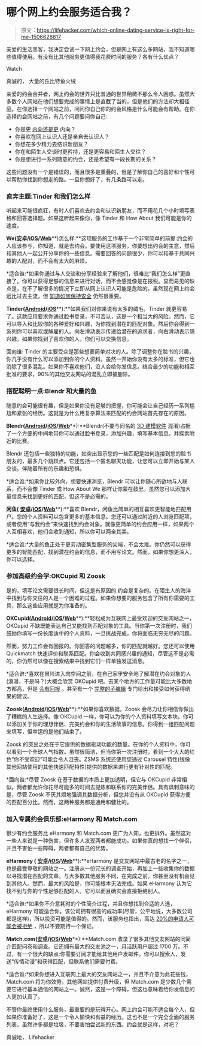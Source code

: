 # 哪个网上约会服务适合我？

> 原文：<https://lifehacker.com/which-online-dating-service-is-right-for-me-1506628817>

亲爱的生活黑客，我决定尝试一下网上约会，但是网上有这么多网站，我不知道哪些值得使用。有没有比其他服务更值得我花费时间的服务？各有什么优点？

Watch

真诚的，
大量的丘比特鱼火绒

亲爱的约会合并者，网上约会的世界只比普通的世界稍微不那么令人困惑。虽然大多数个人网站在他们想要完成的事情上是直截了当的，但是他们的方法却大相径庭。在你选择一个网站之前，问问你自己你的约会风格是什么可能会有帮助。在你选择约会网站之前，有几个问题要问你自己:

*   你是更 [内向还是更](http://lifehacker.com/how-introverts-and-extroverts-can-peacefully-coexist-638422576) 内向？
*   你喜欢在网上认识人还是亲自去认识人？
*   你想花多少精力去结识新朋友？
*   你在和陌生人交谈时更矜持，还是更容易和陌生人交往？
*   你是想进行一系列随意的约会，还是希望有一段长期的关系？

这些问题没有一个是错误的，而且很多是重叠的，但是了解你自己的喜好和个性可以帮助你找到你想走的路。一旦你想好了，有几条路可以走。

### 直奔主题:Tinder 和我们怎么样

听起来可能很疯狂，有时人们喜欢去约会和认识新朋友，而不用花几个小时填写表格和回答选择题。如果这听起来像你，像 Tinder 和 How About 我们可能是你的速度。

**We(**[**安卓**](https://play.google.com/store/apps/details?id=com.howaboutwe.singles)**/**[**iOS**](https://itunes.apple.com/us/app/howaboutwe-dating-find-singles/id439078709?mt=8)**/**[**Web**](http://www.howaboutwe.com/)**)怎么样:**这项服务的工作基于一个非常简单的前提:约会的人应该参与，你知道，就是去约会。要使用这项服务，你要想出约会的主意，然后和其他人一起公开分享你的一些信息。需要回答的问题很少，你可以和基于共同兴趣的人配对，而不会有太大的麻烦。

*适合谁:*如果你通过与人交谈和分享经验来了解他们，很难比“我们怎么样”更直接了。你可以获得足够的信息来进行对话，而不会感觉像是在报税。显而易见的缺点是，在不了解很多的情况下立即从网上认识人可能是危险的。虽然现在网上约会远比过去主流，但 [知道如何保持安全](https://lifehacker.com/how-to-stay-safe-when-meeting-someone-from-the-internet-1040400781) 仍然很重要。

**Tinder(**[**Android**](https://play.google.com/store/apps/details?id=com.tinder)**/**[**iOS**](https://itunes.apple.com/us/app/tinder/id547702041?mt=8)**):**如果我们对你来说有太多的绒毛，Tinder 就更容易了。这款应用要求你通过脸书登录，不可否认，这是一个相当大的风险。然而，它可以导入和比较你的各种爱好和兴趣，为你找到潜在的匹配对象。然后你会得到一系列你可以喜欢或解雇的人。向左滑动表示传递给潜在的追求者，向右滑动表示感兴趣。如果你找到了喜欢你的人，你们可以交换信息。

面向谁: Tinder 的主要受众是那些想要简单对决的人。除了调整你在脸书的兴趣，你几乎没有什么可以添加到你的个人资料。虽然一开始你没有太多的标准，但它也消除了很多混乱。如果你不喜欢他们，没人会给你发信息。结合最少的功能和相互批准的要求，90%的其他交友网站的混乱立即被删除。

### 搭配聪明一点:Blendr 和大量的鱼

随意约会可能很有趣，但是如果你没有足够的把握，你可能会让自己经历一系列尴尬和紧张的经历。这就是为什么用复杂算法来匹配的约会网站首先存在的原因。

**Blendr(**[**Android**](https://play.google.com/store/apps/details?id=com.blendr.mobile)**/**[**iOS**](https://itunes.apple.com/us/app/blendr/id434528779?mt=8)**/**[**Web**](http://blendr.com/)**):**Blendr(不要与同名的 [3D 建模软件](http://www.blender.org/) 混淆)占据了一个方便的中间地带你可以通过脸书登录，添加兴趣，填写基本信息，并探索附近的比赛。

Blendr 还包括一些独特的功能，如突出显示您的一些匹配是如何连接到您的脸书朋友的，最多几个跳跃点。它还包括一个匿名聊天功能，让您可以立即开始与某人交谈。伴随着所有的乐趣和恐惧。

*适合谁:*如果你比较外向，想要快速浏览，Blendr 可以让你随心所欲地与人联系，而不会像 Tinder 或 How About We 那样让你蒙在鼓里。虽然您可以添加大量信息来找到更好的匹配，但这不是必需的。

**闲鱼(** [**安卓**](https://play.google.com/store/apps/details?id=com.pof.android)**/**[**iOS**](https://itunes.apple.com/us/app/pof-free-online-dating/id389638243?mt=8)**/**[**Web**](http://www.pof.com/)**):**喜欢 Blendr，闲鱼比简单的相互喜欢更智能地匹配用户。您的个人资料可以包含更多的基本信息。您还可以通过附近的人浏览匹配项，或者使用“与我约会”来快速找到约会对象。就像更简单的约会应用一样，如果两个人互相喜欢，他们会收到通知，所以你可以两全其美。

*适合谁:*大量的鱼正处于更劳动密集型服务的尖端，不会太难。你仍然可以获得更多的智能匹配，找到潜在约会的信息，而不用写论文。然而，如果你想更深入，你可以选择。

### 参加高级约会学:OKCupid 和 Zoosk

是的，填写论文需要很长时间，但这是有原因的:约会是复杂的。在陌生人的海洋中找到与你交往的人是一个困难的过程。如果你想要的服务包含了所有你需要的工具，那么这些应用就是为你准备的。

**OKCupid(**[**Android**](https://play.google.com/store/apps/details?id=com.okcupid.okcupid)**/**[**iOS**](https://itunes.apple.com/us/app/okcupid-dating/id338701294?mt=8)**/**[**Web**](http://www.okcupid.com/)**):**轻松成为互联网上最受欢迎的交友网站之一，OKCupid 不缺既能表达自己又能找到匹配对象的工具。当你第一次注册时，我们鼓励你填写一份长度适中的个人资料，一旦挑战完成，你将面临无穷无尽的问题。

然而，努力工作会有回报的。你回答的问题越多，你的匹配就越好。您还可以使用 Quickmatch 快速评价和联系匹配。你会收到共同感兴趣的通知，尽管这不是必需的，你仍然可以像在搜索结果中找到它们一样单独发送消息。

*适合谁:*喜欢在冒险进入肉空间之前，在自己家里安全地了解潜在约会对象的人(浪漫，不是吗？)大概会欣赏 OKCupid 吧。去某个地方的工作量可能比大多数地方都高，但是 [会有回报](http://www.wired.com/wiredscience/2014/01/how-to-hack-okcupid/all/) 。甚至有一个 [完整的子编辑](http://www.reddit.com/r/okcupid) 专门给出和接受如何获得结果的建议。

**Zoosk(**[**Android**](https://play.google.com/store/apps/details?id=com.zoosk.zoosk)**/**[**iOS**](https://itunes.apple.com/us/app/zoosk-1-dating-app/id349160522?mt=8)**/**[**Web**](https://www.zoosk.com/)**):**如果你喜欢数据，Zoosk 会尽力让你相信你做出了糟糕的人生选择。像 OKCupid 一样，你可以为你的个人资料填写文本块。你可以添加关于你的理想伴侣、完美约会和你的生活故事的信息。你得到一组匹配问题来填写，但幸运的是他们结束了。

Zoosk 的突出之处在于它提供的数据驱动功能的数量。在你的个人资料中，你可以看到一个全球人气指数。虽然很简洁，但当你第一次注册时，看到一个大大的红色“你不受欢迎”可能会令人沮丧。ZSMS 系统还使用您通过 Carousel 特性(很像其他网站使用的其他快速匹配特性)提供的数据来进行更有针对性的匹配。

*面向谁:*尽管 Zoosk 在基于数据的本质上更加透明，但它与 OKCupid 非常相似。两者都允许你花尽可能多的时间去提炼和联系你的完美伴侣。具有讽刺意味的是，尽管 Zoosk 不厌其烦地强调其数据分析，但您并没有从 OKCupid 获得方便的匹配百分比。然而，这两种服务都是通用和健壮的。

### 加入专属约会俱乐部:eHarmony 和 Match.com

很少有约会服务比 eHarmony 和 Match.com 更广为人知，也更排外。虽然这对一些人来说是一种伤害，但许多人发现两者都能成功。如果你真的想找一个伴侣，并且不害怕一些障碍，两者都有自己的优势。

**eHarmony (** [**安卓**](https://play.google.com/store/apps/details?id=com.eharmony)**/**[**iOS**](https://itunes.apple.com/us/app/eharmony/id458272450?mt=8)**/**[**Web**](http://www.eharmony.com/)**):**eHarmony 是交友网站中最古老的名字之一，也是最受尊敬的网站之一。注册从一份冗长的调查开始，再加上一些收集你的数据以寻找潜在匹配的文章。与大多数其他服务不同，在完成之前，你甚至没有机会见到其他人。然而，最大的风险是，你可能根本无法完成。如果 eHarmony 认为它找不到与你的个性足够匹配的人，它可以而且确实会直接拒绝别人。

*适合谁:*如果你不介意耗时的个性简介过程，并且你想找到合适的人选，eHarmony 可能适合你。该公司拥有很高的成功率(尽管，公平地说，大多数公司都是这样)，所以投资可能是值得的。然而，该服务也指出，高达 [20%的申请人可能会被拒绝](http://www.datingadviceguy.com/2009/09/22/why-are-people-rejected-by-eharmony/) ，所以不要期待一个保证。

**Match.com(**[**安卓**](https://play.google.com/store/apps/details?id=com.match.android.matchmobile)**/**[**iOS**](https://itunes.apple.com/us/app/match.com-1-dating-site/id305939712?mt=8)**/**[**Web**](http://www.match.com/)**):**Match.com 收录了很多其他交友网站的同简介匹配问卷和调查。它还拥有最大的交友池之一，月活跃用户超过 1700 万。不过，有一个很大的缺点:你需要订阅才能给其他用户发邮件。你可以搜索人，发送“传情动漫”和获得匹配，但联系他们需要付费。

*适合谁:*如果你想进入互联网上最大的交友网站之一，并且不介意为此花些钱，Match.com 将为你效劳。其他网站提供付费升级，但 Match.com 是少数几个需要它进行基本通信的网站之一。诚然，这是一个障碍，但这也意味着给你发信息的人更加认真了。

不管你最终使用什么服务，最重要的是玩得开心。网上约会可能不适合每个人，但如果你准备好了，这是一个令人愉快和有益的经历。这也不是一个完全全面的服务列表。虽然许多都是垃圾，不要害怕尝试新的东西。约会就是这样，对吧？

真诚地，
Lifehacker